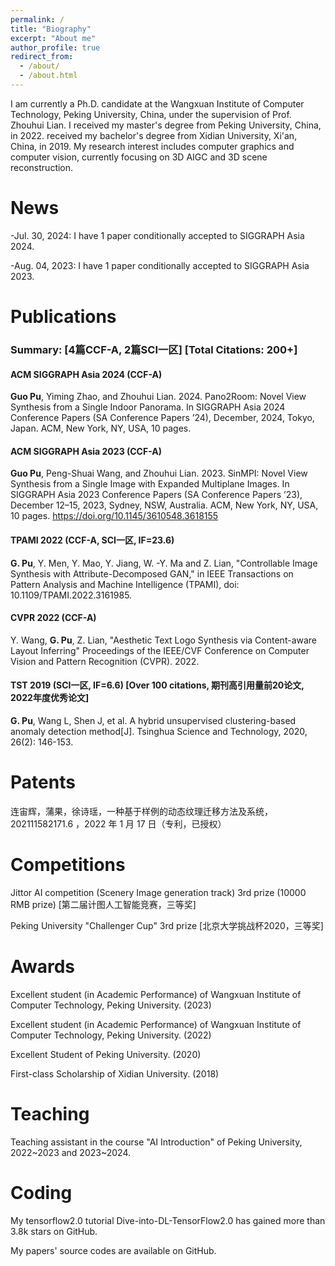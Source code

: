 ```yaml
---
permalink: /
title: "Biography"
excerpt: "About me"
author_profile: true
redirect_from: 
  - /about/
  - /about.html
---
```


I am currently a Ph.D. candidate at the Wangxuan Institute of Computer Technology, Peking University, China, under the supervision of Prof. Zhouhui Lian. 
I received my master's degree from Peking University, China, in 2022. received my bachelor's degree from Xidian University, Xi'an, China, in 2019.
My research interest includes computer graphics and computer vision, currently focusing on 3D AIGC and 3D scene reconstruction. 

News
======
-Jul. 30, 2024: I have 1 paper conditionally accepted to SIGGRAPH Asia 2024.

-Aug. 04, 2023: I have 1 paper conditionally accepted to SIGGRAPH Asia 2023.

Publications 
======
### Summary: [4篇CCF-A, 2篇SCI一区] [Total Citations: 200+]

#### ACM SIGGRAPH Asia 2024 (CCF-A)
**Guo Pu**, Yiming Zhao, and Zhouhui Lian. 2024. Pano2Room: Novel View Synthesis from a Single Indoor Panorama. In SIGGRAPH Asia 2024 Conference Papers (SA Conference Papers ’24), December, 2024, Tokyo, Japan. ACM, New York, NY, USA, 10 pages.

#### ACM SIGGRAPH Asia 2023 (CCF-A)
**Guo Pu**, Peng-Shuai Wang, and Zhouhui Lian. 2023. SinMPI: Novel View Synthesis from a Single Image with Expanded Multiplane Images. In SIGGRAPH Asia 2023 Conference Papers (SA Conference Papers ’23), December 12–15, 2023, Sydney, NSW, Australia. ACM, New York, NY, USA, 10 pages. https://doi.org/10.1145/3610548.3618155 

#### TPAMI 2022 (CCF-A, SCI一区, IF=23.6)
**G. Pu**, Y. Men, Y. Mao, Y. Jiang, W. -Y. Ma and Z. Lian, "Controllable Image Synthesis with Attribute-Decomposed GAN," in IEEE Transactions on Pattern Analysis and Machine Intelligence (TPAMI), doi: 10.1109/TPAMI.2022.3161985. 

#### CVPR 2022 (CCF-A)
Y. Wang, **G. Pu**, Z. Lian, "Aesthetic Text Logo Synthesis via Content-aware Layout Inferring" Proceedings of the IEEE/CVF Conference on Computer Vision and Pattern Recognition (CVPR). 2022. 

#### TST 2019 (SCI一区, IF=6.6) [Over 100 citations, 期刊高引用量前20论文, 2022年度优秀论文]
**G. Pu**, Wang L, Shen J, et al. A hybrid unsupervised clustering-based anomaly detection method[J]. Tsinghua Science and Technology, 2020, 26(2): 146-153. 


Patents
======
连宙辉，蒲果，徐诗瑶，一种基于样例的动态纹理迁移方法及系统，202111582171.6 ，2022 年 1 月 17 日（专利，已授权）

Competitions
======
Jittor AI competition (Scenery Image generation track) 3rd prize (10000 RMB prize) [第二届计图人工智能竞赛，三等奖]

Peking University "Challenger Cup" 3rd prize [北京大学挑战杯2020，三等奖]

Awards
======
Excellent student (in Academic Performance) of Wangxuan Institute of Computer Technology, Peking University. (2023)

Excellent student (in Academic Performance) of Wangxuan Institute of Computer Technology, Peking University. (2022)

Excellent Student of Peking University. (2020)

First-class Scholarship of Xidian University. (2018)

Teaching
======
Teaching assistant in the course "AI Introduction" of Peking University, 2022~2023 and 2023~2024.

Coding
======
My tensorflow2.0 tutorial Dive-into-DL-TensorFlow2.0 has gained more than 3.8k stars on GitHub.

My papers' source codes are available on GitHub.
